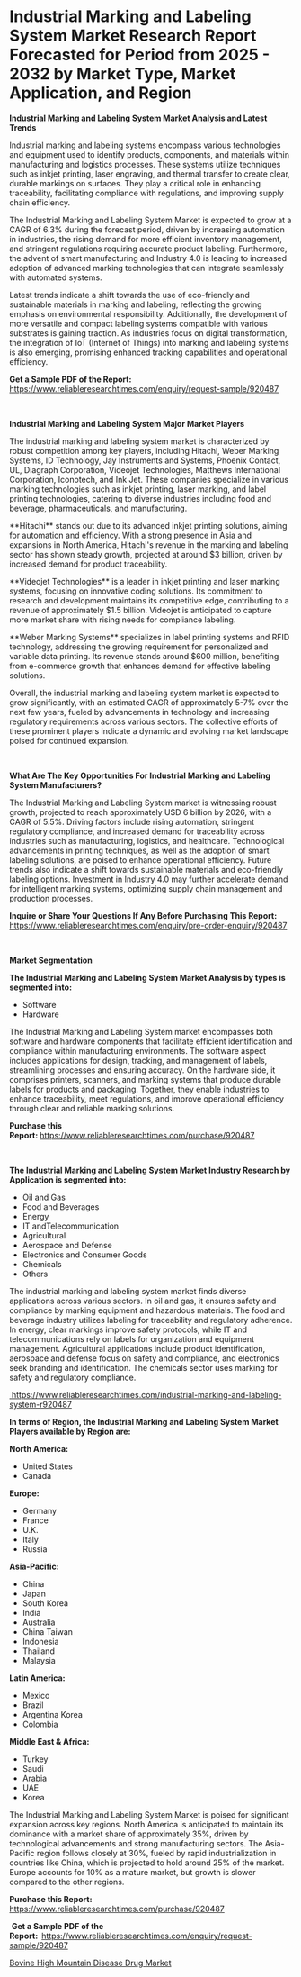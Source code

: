 <p><h1>Industrial Marking and Labeling System Market Research Report Forecasted for Period from 2025 -  2032 by Market Type, Market Application, and Region</h1></p><p><strong>Industrial Marking and Labeling System Market Analysis and Latest Trends</strong></p>
<p><p>Industrial marking and labeling systems encompass various technologies and equipment used to identify products, components, and materials within manufacturing and logistics processes. These systems utilize techniques such as inkjet printing, laser engraving, and thermal transfer to create clear, durable markings on surfaces. They play a critical role in enhancing traceability, facilitating compliance with regulations, and improving supply chain efficiency.</p><p>The Industrial Marking and Labeling System Market is expected to grow at a CAGR of 6.3% during the forecast period, driven by increasing automation in industries, the rising demand for more efficient inventory management, and stringent regulations requiring accurate product labeling. Furthermore, the advent of smart manufacturing and Industry 4.0 is leading to increased adoption of advanced marking technologies that can integrate seamlessly with automated systems.</p><p>Latest trends indicate a shift towards the use of eco-friendly and sustainable materials in marking and labeling, reflecting the growing emphasis on environmental responsibility. Additionally, the development of more versatile and compact labeling systems compatible with various substrates is gaining traction. As industries focus on digital transformation, the integration of IoT (Internet of Things) into marking and labeling systems is also emerging, promising enhanced tracking capabilities and operational efficiency.</p></p>
<p><strong>Get a Sample PDF of the Report:&nbsp;</strong> <a href="https://www.reliableresearchtimes.com/enquiry/request-sample/920487?utm_campaign=2222&utm_medium=2&utm_source=Github&utm_content=ia&utm_term=07032025&utm_id=industrial-marking-and-labeling-system">https://www.reliableresearchtimes.com/enquiry/request-sample/920487</a></p>
<p>&nbsp;</p>
<p><strong>Industrial Marking and Labeling System Major Market Players</strong></p>
<p><p>The industrial marking and labeling system market is characterized by robust competition among key players, including Hitachi, Weber Marking Systems, ID Technology, Jay Instruments and Systems, Phoenix Contact, UL, Diagraph Corporation, Videojet Technologies, Matthews International Corporation, Iconotech, and Ink Jet. These companies specialize in various marking technologies such as inkjet printing, laser marking, and label printing technologies, catering to diverse industries including food and beverage, pharmaceuticals, and manufacturing.</p><p>**Hitachi** stands out due to its advanced inkjet printing solutions, aiming for automation and efficiency. With a strong presence in Asia and expansions in North America, Hitachi's revenue in the marking and labeling sector has shown steady growth, projected at around $3 billion, driven by increased demand for product traceability.</p><p>**Videojet Technologies** is a leader in inkjet printing and laser marking systems, focusing on innovative coding solutions. Its commitment to research and development maintains its competitive edge, contributing to a revenue of approximately $1.5 billion. Videojet is anticipated to capture more market share with rising needs for compliance labeling.</p><p>**Weber Marking Systems** specializes in label printing systems and RFID technology, addressing the growing requirement for personalized and variable data printing. Its revenue stands around $600 million, benefiting from e-commerce growth that enhances demand for effective labeling solutions.</p><p>Overall, the industrial marking and labeling system market is expected to grow significantly, with an estimated CAGR of approximately 5-7% over the next few years, fueled by advancements in technology and increasing regulatory requirements across various sectors. The collective efforts of these prominent players indicate a dynamic and evolving market landscape poised for continued expansion.</p></p>
<p>&nbsp;</p>
<p><strong>What Are The Key Opportunities For Industrial Marking and Labeling System Manufacturers?</strong></p>
<p><p>The Industrial Marking and Labeling System market is witnessing robust growth, projected to reach approximately USD 6 billion by 2026, with a CAGR of 5.5%. Driving factors include rising automation, stringent regulatory compliance, and increased demand for traceability across industries such as manufacturing, logistics, and healthcare. Technological advancements in printing techniques, as well as the adoption of smart labeling solutions, are poised to enhance operational efficiency. Future trends also indicate a shift towards sustainable materials and eco-friendly labeling options. Investment in Industry 4.0 may further accelerate demand for intelligent marking systems, optimizing supply chain management and production processes.</p></p>
<p><strong>Inquire or Share Your Questions If Any Before Purchasing This Report:</strong> <a href="https://www.reliableresearchtimes.com/enquiry/pre-order-enquiry/920487?utm_campaign=2222&utm_medium=2&utm_source=Github&utm_content=ia&utm_term=07032025&utm_id=industrial-marking-and-labeling-system">https://www.reliableresearchtimes.com/enquiry/pre-order-enquiry/920487</a></p>
<p>&nbsp;</p>
<p><strong>Market Segmentation</strong></p>
<p><strong>The Industrial Marking and Labeling System Market Analysis by types is segmented into:</strong></p>
<p><ul><li>Software</li><li>Hardware</li></ul></p>
<p><p>The Industrial Marking and Labeling System market encompasses both software and hardware components that facilitate efficient identification and compliance within manufacturing environments. The software aspect includes applications for design, tracking, and management of labels, streamlining processes and ensuring accuracy. On the hardware side, it comprises printers, scanners, and marking systems that produce durable labels for products and packaging. Together, they enable industries to enhance traceability, meet regulations, and improve operational efficiency through clear and reliable marking solutions.</p></p>
<p><strong>Purchase this Report:&nbsp;</strong><a href="https://www.reliableresearchtimes.com/purchase/920487?utm_campaign=2222&utm_medium=2&utm_source=Github&utm_content=ia&utm_term=07032025&utm_id=industrial-marking-and-labeling-system">https://www.reliableresearchtimes.com/purchase/920487</a></p>
<p>&nbsp;</p>
<p><strong>The Industrial Marking and Labeling System Market Industry Research by Application is segmented into:</strong></p>
<p><ul><li>Oil and Gas</li><li>Food and Beverages</li><li>Energy</li><li>IT andTelecommunication</li><li>Agricultural</li><li>Aerospace and Defense</li><li>Electronics and Consumer Goods</li><li>Chemicals</li><li>Others</li></ul></p>
<p><p>The industrial marking and labeling system market finds diverse applications across various sectors. In oil and gas, it ensures safety and compliance by marking equipment and hazardous materials. The food and beverage industry utilizes labeling for traceability and regulatory adherence. In energy, clear markings improve safety protocols, while IT and telecommunications rely on labels for organization and equipment management. Agricultural applications include product identification, aerospace and defense focus on safety and compliance, and electronics seek branding and identification. The chemicals sector uses marking for safety and regulatory compliance.</p></p>
<p><a href="https://www.reliableresearchtimes.com/industrial-marking-and-labeling-system-r920487?utm_campaign=2222&utm_medium=2&utm_source=Github&utm_content=ia&utm_term=07032025&utm_id=industrial-marking-and-labeling-system">&nbsp;https://www.reliableresearchtimes.com/industrial-marking-and-labeling-system-r920487</a></p>
<p><strong>In terms of Region, the Industrial Marking and Labeling System Market Players available by Region are:</strong></p>
<p>
    <p> <strong> North America: </strong>
        <ul>
            <li>United States</li>
            <li>Canada</li>
        </ul>
        </p> 
    <p> <strong> Europe: </strong>
        <ul>
            <li>Germany</li>
            <li>France</li>
            <li>U.K.</li>
            <li>Italy</li>
            <li>Russia</li>
        </ul>
        </p> 
    <p> <strong> Asia-Pacific: </strong>
        <ul>
            <li>China</li>
            <li>Japan</li>
            <li>South Korea</li>
            <li>India</li>
            <li>Australia</li>
            <li>China Taiwan</li>
            <li>Indonesia</li>
            <li>Thailand</li>
            <li>Malaysia</li>
        </ul>
        </p> 
    <p> <strong> Latin America: </strong>
        <ul>
            <li>Mexico</li>
            <li>Brazil</li>
            <li>Argentina Korea</li>
            <li>Colombia</li>
        </ul>
        </p> 
    <p> <strong> Middle East & Africa: </strong>
        <ul>
            <li>Turkey</li>
            <li>Saudi</li>
            <li>Arabia</li>
            <li>UAE</li>
            <li>Korea</li>
        </ul>
    </p>
    </p>
<p><p>The Industrial Marking and Labeling System Market is poised for significant expansion across key regions. North America is anticipated to maintain its dominance with a market share of approximately 35%, driven by technological advancements and strong manufacturing sectors. The Asia-Pacific region follows closely at 30%, fueled by rapid industrialization in countries like China, which is projected to hold around 25% of the market. Europe accounts for 10% as a mature market, but growth is slower compared to the other regions.</p></p>
<p><strong>Purchase this Report: </strong><a href="https://www.reliableresearchtimes.com/purchase/920487?utm_campaign=2222&utm_medium=2&utm_source=Github&utm_content=ia&utm_term=07032025&utm_id=industrial-marking-and-labeling-system">https://www.reliableresearchtimes.com/purchase/920487</a></p>
<p>&nbsp;<strong>Get a Sample PDF of the Report:&nbsp;&nbsp;</strong><a href="https://www.reliableresearchtimes.com/enquiry/request-sample/920487?utm_campaign=2222&utm_medium=2&utm_source=Github&utm_content=ia&utm_term=07032025&utm_id=industrial-marking-and-labeling-system">https://www.reliableresearchtimes.com/enquiry/request-sample/920487</a></p>
<p><strong></strong></p>
<p><p><a href="https://github.com/LilianFaulkner65/Market-Research-Report-List-1/blob/main/bovine-high-mountain-disease-drug-market.md?utm_campaign=2222&utm_medium=2&utm_source=Github&utm_content=ia&utm_term=07032025&utm_id=industrial-marking-and-labeling-system">Bovine High Mountain Disease Drug Market</a></p></p>